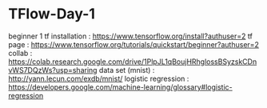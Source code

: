 # TFlow-Day-1
beginner 1
tf installation : https://www.tensorflow.org/install?authuser=2
tf page : https://www.tensorflow.org/tutorials/quickstart/beginner?authuser=2
collab : https://colab.research.google.com/drive/1PlpJL1qBoujHRhglossBSyzskCDnvWS7DQzWs?usp=sharing
data set (mnist) : http://yann.lecun.com/exdb/mnist/
logistic regression : https://developers.google.com/machine-learning/glossary#logistic-regression
